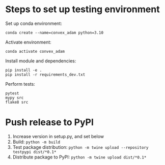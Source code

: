 # Steps to set up testing environment

Set up conda environment:
```
conda create --name=convex_adam python=3.10
```

Activate environment:
```
conda activate convex_adam
```

Install module and dependencies:
```
pip install -e .
pip install -r requirements_dev.txt
```

Perform tests:
```
pytest
mypy src
flake8 src
```

# Push release to PyPI
1. Increase version in setup.py, and set below
2. Build: `python -m build`
3. Test package distribution: `python -m twine upload --repository testpypi dist/*0.1*`
4. Distribute package to PyPI: `python -m twine upload dist/*0.1*`
